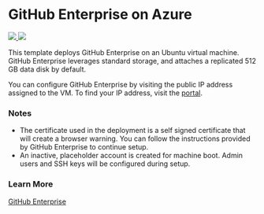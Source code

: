 # GitHub Enterprise on Azure

<a href="https://portal.azure.com/#create/Microsoft.Template/uri/https%3A%2F%2Fraw.githubusercontent.com%2FTheNameIsNigel%2Fazure-quickstart-templates%2Fmaster%2Fgithub-enterprise%2Fazuredeploy.json" target="_blank">
    <img src="http://azuredeploy.net/deploybutton.png"/>
</a>
<a href="http://armviz.io/#/?load=https%3A%2F%2Fraw.githubusercontent.com%2FTheNameIsNigel%2Fazure-quickstart-templates%2Fmaster%2Fgithub-enterprise%2Fazuredeploy.json" target="_blank">
    <img src="http://armviz.io/visualizebutton.png"/>
</a>

This template deploys GitHub Enterprise on an Ubuntu virtual machine. GitHub Enterprise leverages standard storage, and attaches a replicated 512 GB data disk by default.

You can configure GitHub Enterprise by visiting the public IP address assigned to the VM. To find your IP address, visit the [portal](https://portal.azure.com).

### Notes

- The certificate used in the deployment is a self signed certificate that will create a browser warning. You can follow the instructions provided by GitHub Enterprise to continue setup.
- An inactive, placeholder account is created for machine boot. Admin users and SSH keys will be configured during setup.

### Learn More

[GitHub Enterprise](https://enterprise.github.com)
